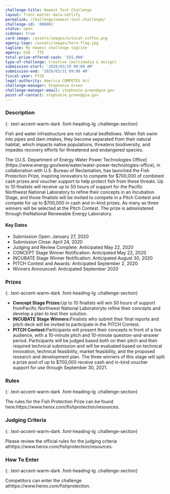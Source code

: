 ```yaml
---
challenge-title: Newest Test Challenge
layout: front-matter-data-netlify
permalink: /challenge/newest-test-challenge/
challenge-id: '000001'
status: open
sidenav: true
card-image: /assets/images/octocat-coffee.png
agency-logo: /assets/images/hero-flag.jpg
tagline: My newest challenge tagline
agency: GSA - TTS
total-prize-offered-cash: '$55,000'
type-of-challenge: Creative (multimedia & design)
submission-start: '2020/03/19 09:00 AM'
submission-end: '2020/03/31 09:00 AM'
fiscal-year: FY20
legal-authority: America COMPETES Act
challenge-manager: Stephanie Green
challenge-manager-email: stephanie.green@gsa.gov
point-of-contact: stephanie.green@gsa.gov
---
```

<!-- Description start -->

### Description

{: .text-accent-warm-dark .font-heading-lg .challenge-section}

<p>Fish and water infrastructure are not natural bedfellows. When fish swim into pipes and dam intakes, they become separated from their natural habitat, which impacts native populations, threatens biodiversity, and impedes recovery efforts for threatened and endangered species.</p>

<p>The \[U.S. Department of Energy Water Power Technologies Office](https://www.energy.gov/eere/water/water-power-technologies-office), in collaboration with <ahref="https://www.usbr.gov/"target="_blank"rel="noopener">U.S. Bureau of Reclamation</a>, has launched the Fish Protection Prize, inspiring innovators to compete for $700,000 of combined cash prizes and voucher support to help protect fish from these threats. Up to 10 finalists will receive up to 50 hours of support for the Pacific Northwest National Laboratory to refine their concepts in an Incubation Stage, and those finalists will be invited to compete in a Pitch Contest and compete for up to $700,000 in cash and in-kind prizes. As many as three winners will be selected at the Pitch Contest. The prize is administered through the<ahref="https://www.pnnl.gov/"target="_blank"rel="noopener">National Renewable Energy Laboratory</a>.</p>

<h4>Key Dates</h4>

<ul>

<li>Submission Open: January 27, 2020</li>

<li>Submission Close: April 24, 2020</li>

<li>Judging and Review Complete: Anticipated May 22, 2020</li>

<li>CONCEPT Stage Winner Notification: Anticipated May 22, 2020</li>

<li>INCUBATE Stage Winner Notification: Anticipated August 30, 2020</li>

<li>PITCH Contest and Awards: Anticipated September 2, 2020</li>

<li>Winners Announced: Anticipated September 2020</li>

</ul>

<!-- Prizes start -->

### Prizes

{: .text-accent-warm-dark .font-heading-lg .challenge-section}

<ul>

<li><strong>Concept Stage Prizes:</strong>Up to 10 finalists will win 50 hours of support from<ahref="https://www.pnnl.gov/"target="_blank"rel="noopener">Pacific Northwest National Laboratory</a>to refine their concepts and develop a plan to test their solution.</li>

<li><strong>INCUBATE Stage Winners:</strong>Finalists who submit their final reports and pitch deck will be invited to participate in the PITCH Contest.</li>

<li><strong>PITCH Contest:</strong>Participants will present their concepts in front of a live audience, with a 10-minute pitch and 10-minute question-and-answer period. Participants will be judged based both on their pitch and their required technical submission and will be evaluated based on technical innovation, technical feasibility, market feasibility, and the proposed research and development plan. The three winners of this stage will split a prize pool of up to $700,000 receive cash and in-kind voucher support for use through September 30, 2021.</li>

</ul>

<!-- Rules start -->

### Rules

{: .text-accent-warm-dark .font-heading-lg .challenge-section}

<p>The rules for the Fish Protection Prize can be found here:<ahref="https://www.herox.com/fishprotection/resources"target="_blank"rel="noopener">https://www.herox.com/fishprotection/resources</a>.</p>

<!-- Judging start -->

### Judging Criteria

{: .text-accent-warm-dark .font-heading-lg .challenge-section}

<p>Please review the official rules for the judging criteria at<ahref="https://www.herox.com/fishprotection/resources"target="_blank"rel="noopener">https://www.herox.com/fishprotection/resources</a>.</p>

<!-- How To Enter start -->

### How To Enter

{: .text-accent-warm-dark .font-heading-lg .challenge-section}

<p>Competitors can enter the challenge at<ahref="https://www.herox.com/fishprotection"target="_blank"rel="noopener">https://www.herox.com/fishprotection</a>.</p>